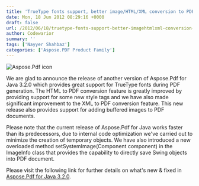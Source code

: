 ```yaml
---
title: 'TrueType fonts support, better image/HTML/XML conversion to PDF with Aspose.Pdf for Java 3.2.0'
date: Mon, 18 Jun 2012 08:29:16 +0000
draft: false
url: /2012/06/18/truetype-fonts-support-better-imagehtmlxml-conversion-to-pdf/
author: Codewarior
summary: ''
tags: ['Nayyer Shahbaz']
categories: ['Aspose.PDF Product Family']
---
```


![Aspose.Pdf icon][1]

We are glad to announce the release of another version of Aspose.Pdf for Java 3.2.0 which provides great support for TrueType fonts during PDF generation. The HTML to PDF conversion feature is greatly improved by providing support for some new style tags and we have also made significant improvement to the XML to PDF conversion feature. This new release also provides support for adding buffered images to PDF documents.

Please note that the current release of Aspose.Pdf for Java works faster than its predecessors, due to internal code optimization we've carried out to minimize the creation of temporary objects. We have also introduced a new overloaded method setSystemImage(Component component) in the ImageInfo class that provides the capability to directly save Swing objects into PDF document.

Please visit the following link for further details on what's new & fixed in [Aspose.Pdf for Java 3.2.0][2].




[1]: http://www.aspose.com/Images/aspose.pdf-logo2.jpg
[2]: http://www.aspose.com/community/files/72/java-components/aspose.pdf-for-java/entry390299.aspx





